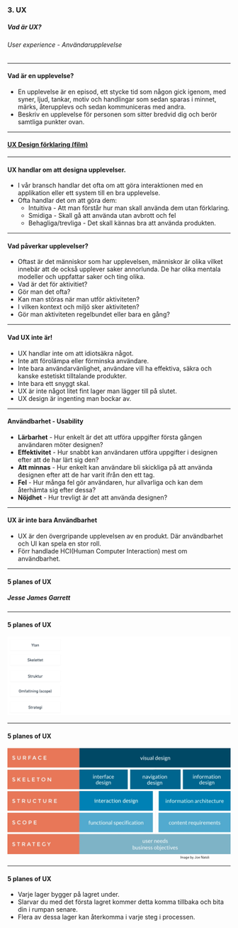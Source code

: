 ### 3. UX
##### Vad är UX?
###### User experience - Användarupplevelse

---

#### Vad är en upplevelse?

* En upplevelse är en episod, ett stycke tid som någon gick igenom, med syner, ljud, tankar, motiv och handlingar som sedan sparas i minnet, märks, återupplevs och sedan kommuniceras med andra.
* Beskriv en upplevelse för personen som sitter bredvid dig och berör samtliga punkter ovan.

---

#### <a href="https://www.interaction-design.org/literature/topics/ux-design">UX Design förklaring (film)</a>

---

#### UX handlar om att designa upplevelser.

* I vår bransch handlar det ofta om att göra interaktionen med en applikation eller ett system till en bra upplevelse.
* Ofta handlar det om att göra dem:
  * Intuitiva - Att man förstår hur man skall använda dem utan förklaring.
  * Smidiga - Skall gå att använda utan avbrott och fel
  * Behagliga/trevliga - Det skall kännas bra att använda produkten.

---

#### Vad påverkar upplevelser?

* Oftast är det människor som har upplevelsen, människor är olika vilket innebär att de också upplever saker annorlunda. De har olika mentala modeller och uppfattar saker och ting olika.
* Vad är det för aktivitiet?
* Gör man det ofta?
* Kan man störas när man utför aktiviteten?
* I vilken kontext och miljö sker aktiviteten?
* Gör man aktiviteten regelbundet eller bara en gång?

---

#### Vad UX inte är!

* UX handlar inte om att idiotsäkra något.
* Inte att förolämpa eller förminska användare.
* Inte bara användarvänlighet, användare vill ha effektiva, säkra och kanske estetiskt tilltalande produkter.
* Inte bara ett snyggt skal.
* UX är inte något litet fint lager man lägger till på slutet.
* UX design är ingenting man bockar av.

---

#### Användbarhet - Usability

* **Lärbarhet** - Hur enkelt är det att utföra uppgifter första gången användaren möter designen?
* **Effektivitet** - Hur snabbt kan användaren utföra uppgifter i designen efter att de har lärt sig den?
* **Att minnas** - Hur enkelt kan användare bli skickliga på att använda designen efter att de har varit ifrån den ett tag.
* **Fel** - Hur många fel gör användaren, hur allvarliga och kan dem återhämta sig efter dessa?
* **Nöjdhet** - Hur trevligt är det att använda designen?

---

#### UX är inte bara Användbarhet

* UX är den övergripande upplevelsen av en produkt. Där användbarhet och UI kan spela en stor roll.
* Förr handlade HCI(Human Computer Interaction) mest om användbarhet.

---

#### 5 planes of UX
##### Jesse James Garrett

---

#### 5 planes of UX
<img src="/new/media/ux-images/ux-3/5planes.png" alt="5 planes of ux">

---

#### 5 planes of UX
<img src="/new/media/ux-images/ux-3/5planes2.png" alt="5 planes of ux">
<p style="text-align: right; margin-top: 0; font-size: 0.5em; margin-right: 48px;"> Image by Joe Natoli</p>

---

#### 5 planes of UX

* Varje lager bygger på lagret under.
* Slarvar du med det första lagret kommer detta komma tillbaka och bita din i rumpan senare.
* Flera av dessa lager kan återkomma i varje steg i processen.